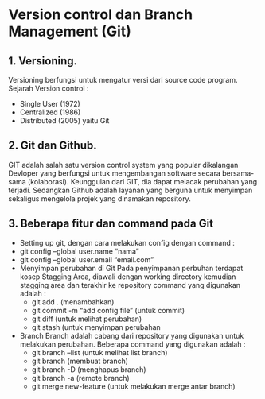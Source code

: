 # Version control dan Branch Management (Git)

## 1. Versioning.
Versioning berfungsi untuk mengatur versi dari source code program. 
Sejarah Version control :
  -	Single User (1972)
  -	Centralized (1986)
  -	Distributed (2005) yaitu Git
## 2.	Git dan Github.
GIT adalah salah satu version control system yang popular dikalangan Devloper yang berfungsi untuk mengembangan software secara bersama-sama (kolaborasi). Keunggulan   dari GIT, dia dapat melacak perubahan yang terjadi.
Sedangkan Github adalah layanan yang berguna untuk menyimpan sekaligus mengelola projek yang dinamakan repository.
## 3.	Beberapa fitur dan command pada Git
-	Setting up git, dengan cara  melakukan config dengan command :
   - git config –global user.name “nama”
   - git config –global user.email “email.com”
-	Menyimpan perubahan di Git
  Pada penyimpanan perbuhan terdapat kosep Stagging Area, diawali dengan working directory kemudian stagging area dan terakhir ke repository
  command yang digunakan adalah :
    - git add . (menambahkan)
    - git commit -m “add config file” (untuk commit)
    - git diff (untuk melihat perubahan)
    - git stash (untuk menyimpan perubahan
-	Branch
  Branch adalah cabang dari repository yang digunakan untuk melakukan perubahan. Beberapa command yang digunakan adalah :
    - git branch –list (untuk melihat list branch)
    - git branch <branch> (membuat branch)
    - git branch -D <branch> (menghapus branch)
    - git branch -a (remote branch)
    - git merge new-feature (untuk melakukan merge antar branch)


